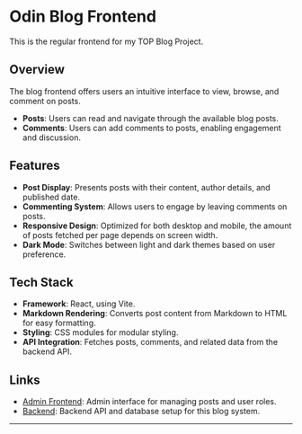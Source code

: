# Odin Blog Frontend

This is the regular frontend for my TOP Blog Project.

## Overview

The blog frontend offers users an intuitive interface to view, browse, and comment on posts.
- **Posts**: Users can read and navigate through the available blog posts.
- **Comments**: Users can add comments to posts, enabling engagement and discussion.

## Features

- **Post Display**: Presents posts with their content, author details, and published date.
- **Commenting System**: Allows users to engage by leaving comments on posts.
- **Responsive Design**: Optimized for both desktop and mobile, the amount of posts fetched per page depends on screen width.
- **Dark Mode**: Switches between light and dark themes based on user preference.

## Tech Stack

- **Framework**: React, using Vite.
- **Markdown Rendering**: Converts post content from Markdown to HTML for easy formatting.
- **Styling**: CSS modules for modular styling.
- **API Integration**: Fetches posts, comments, and related data from the backend API.

## Links

- [Admin Frontend](https://github.com/Uruwhy1/odin-blog-admin): Admin interface for managing posts and user roles.
- [Backend](https://github.com/Uruwhy1/odin-blog-backend): Backend API and database setup for this blog system.

---


